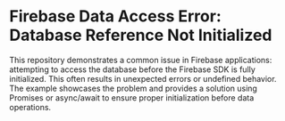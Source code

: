 # Firebase Data Access Error: Database Reference Not Initialized

This repository demonstrates a common issue in Firebase applications: attempting to access the database before the Firebase SDK is fully initialized. This often results in unexpected errors or undefined behavior. The example showcases the problem and provides a solution using Promises or async/await to ensure proper initialization before data operations.